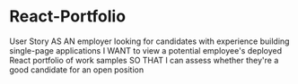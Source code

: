 # React-Portfolio
User Story AS AN employer looking for candidates with experience building single-page applications I WANT to view a potential employee's deployed React portfolio of work samples SO THAT I can assess whether they're a good candidate for an open position

